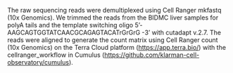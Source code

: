 The raw sequencing reads were demultiplexed using Cell Ranger mkfastq (10x Genomics). 
We trimmed the reads from the BIDMC liver samples for polyA tails and the template switching oligo 5’- AAGCAGTGGTATCAACGCAGAGTACATrGrGrG -3’ with cutadapt v.2.7.
The reads were aligned to generate the count matrix using Cell Ranger count (10x Genomics) on the Terra Cloud platform (https://app.terra.bio/) with the cellranger_workflow in Cumulus (https://github.com/klarman-cell-observatory/cumulus). 
